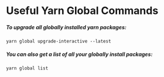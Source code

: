 # Useful Yarn Global Commands

##### To upgrade all globally installed yarn packages:
`yarn global upgrade-interactive --latest`


##### You can also get a list of all your globally install packages:
`yarn global list`
